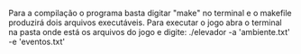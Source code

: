 Para a compilação o programa basta digitar "make" no terminal e o makefile produzirá dois arquivos executáveis.
Para executar o jogo abra o terminal na pasta onde está os arquivos do jogo e digite:  ./elevador -a 'ambiente.txt' -e 'eventos.txt'
